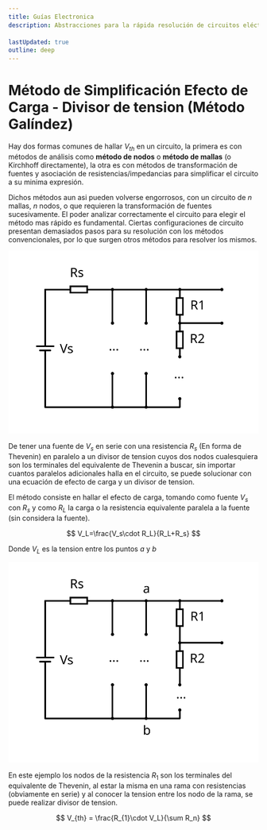 ```yaml
---
title: Guías Electronica
description: Abstracciones para la rápida resolución de circuitos eléctricos

lastUpdated: true
outline: deep
---
```


# Método de Simplificación Efecto de Carga - Divisor de tension (Método Galíndez)

Hay dos formas comunes de hallar $V_{th}$ en un circuito, la primera es con métodos de análisis como **método de nodos** o **método de mallas** (o Kirchhoff directamente), la otra es con métodos de transformación de fuentes y asociación de resistencias/impedancias para simplificar el circuito a su minima expresión.

Dichos métodos aun asi pueden volverse engorrosos, con un circuito de *n* mallas, *n* nodos, o que requieren la transformación de fuentes sucesivamente. El poder analizar correctamente el circuito para elegir el método mas rápido es fundamental. Ciertas configuraciones de circuito presentan demasiados pasos para su resolución con los métodos convencionales, por lo que surgen otros métodos para resolver los mismos.

![Caso Carga-Divisor](img/carga-divisor.svg)

De tener una fuente de $V_s$ en serie con una resistencia $R_s$ (En forma de Thevenin) en paralelo a un divisor de tension cuyos dos nodos cualesquiera son los terminales del equivalente de Thevenin a buscar, sin importar cuantos paralelos adicionales halla en el circuito, se puede solucionar con una ecuación de efecto de carga y un divisor de tension.

El método consiste en hallar el efecto de carga, tomando como fuente $V_s$ con $R_s$ y como $R_L$ la carga o la resistencia equivalente paralela a la fuente (sin considera la fuente).

$$
V_L=\frac{V_s\cdot R_L}{R_L+R_s}
$$

Donde $V_L$ es la tension entre los puntos $a$ y $b$

![VL](img/carga-divisor-Vl.svg)

En este ejemplo los nodos de la resistencia $R_1$ son los terminales del equivalente de Thevenin, al estar la misma en una rama con resistencias (obviamente en serie) y al conocer la tension entre los nodo de la rama, se puede realizar divisor de tension.

$$
V_{th} = \frac{R_{1}\cdot V_L}{\sum R_n}
$$